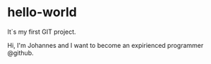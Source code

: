 # hello-world
It`s my first GIT project.

Hi, I'm Johannes and I want to become an expirienced programmer @github.
